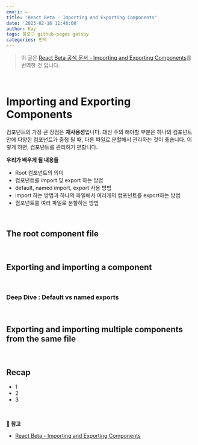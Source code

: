 ```yaml
---
emoji: ✏️
title: 'React Beta - Importing and Exporting Components'
date: '2023-02-16 11:46:00'
author: Kay
tags: 블로그 github-pages gatsby
categories: 번역
---
```


> 이 글은 [React Beta 공식 문서 - Importing and Exporting Components](https://beta.reactjs.org/learn/importing-and-exporting-components)를 번역한 것 입니다.

<br>

# Importing and Exporting Components
컴포넌트의 가장 큰 장점은 <b>재사용성</b>입니다. 대신 주의 해야할 부분은 하나의 컴포넌트 안에 다양한 컴포넌트가 중첩 될 때, 다른 파일로 분할해서 관리하는 것이 좋습니다.
이렇게 하면, 컴포넌트를 관리하기 편합니다.

<b>우리가 배우게 될 내용들</b>
- Root 컴포넌트의 의미
- 컴포넌트를 import 및 export 하는 방법
- default, named import, export 사용 방법
- import 하는 방법과 하나의 파일에서 여러개의 컴포넌트를 export하는 방법
- 컴포넌트를 여러 파일로 분할하는 방법

<br>

## The root component file

<br/>

## Exporting and importing a component

<br/>

### Deep Dive : Default vs named exports

<br/>

## Exporting and importing multiple components from the same file

<br/>

## Recap
- 1
- 2
- 3


<br/>

<b>📕 참고</b>
- [React Beta - Importing and Exporting Components](https://beta.reactjs.org/learn/importing-and-exporting-components)

```toc
```
